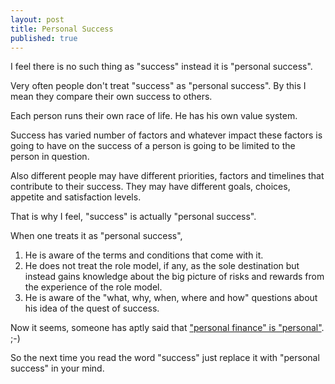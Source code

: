 ```yaml
---
layout: post
title: Personal Success
published: true
---
```

I feel there is no such thing as "success" instead it is "personal success".

Very often people don't treat "success" as "personal success". By this I mean they compare their own success to others. 

Each person runs their own race of life. He has his own value system. 

Success has varied number of factors and whatever impact these factors is going to have on the success of a person is going to be limited to the person in question. 

Also different people may have different priorities, factors and timelines that contribute to their success. They may have different goals, choices, appetite and satisfaction levels. 

That is why I feel, "success" is actually "personal success". 

When one treats it as "personal success",
	
1.	He is aware of the terms and conditions that come with it. 
2.	He does not treat the role model, if any, as the sole destination but instead gains knowledge about the big picture of risks and rewards from the experience of the role model. 
3.	He is aware of the "what, why, when, where and how" questions about his idea of the quest of success. 

Now it seems, someone has aptly said that ["personal finance" is "personal"](https://shubhamaher.com/personal-finance-is-personal). ;-)

So the next time you read the word "success" just replace it with "personal success" in your mind. 